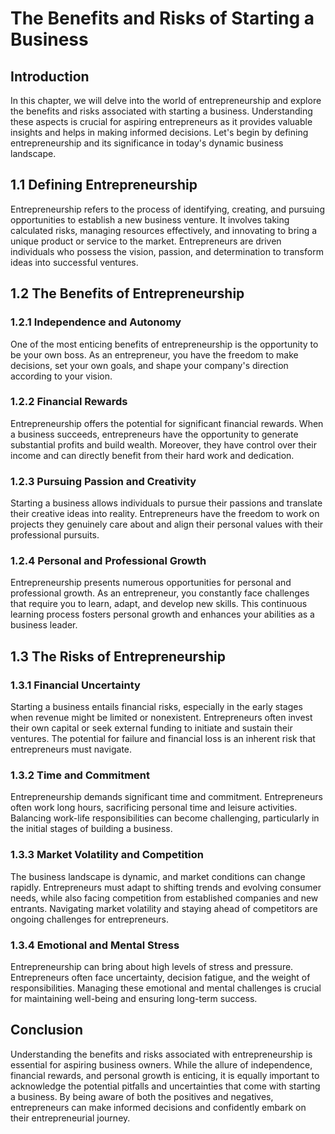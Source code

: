 The Benefits and Risks of Starting a Business
========================================================================================

Introduction
------------

In this chapter, we will delve into the world of entrepreneurship and explore the benefits and risks associated with starting a business. Understanding these aspects is crucial for aspiring entrepreneurs as it provides valuable insights and helps in making informed decisions. Let's begin by defining entrepreneurship and its significance in today's dynamic business landscape.

1.1 Defining Entrepreneurship
-----------------------------

Entrepreneurship refers to the process of identifying, creating, and pursuing opportunities to establish a new business venture. It involves taking calculated risks, managing resources effectively, and innovating to bring a unique product or service to the market. Entrepreneurs are driven individuals who possess the vision, passion, and determination to transform ideas into successful ventures.

1.2 The Benefits of Entrepreneurship
------------------------------------

### 1.2.1 Independence and Autonomy

One of the most enticing benefits of entrepreneurship is the opportunity to be your own boss. As an entrepreneur, you have the freedom to make decisions, set your own goals, and shape your company's direction according to your vision.

### 1.2.2 Financial Rewards

Entrepreneurship offers the potential for significant financial rewards. When a business succeeds, entrepreneurs have the opportunity to generate substantial profits and build wealth. Moreover, they have control over their income and can directly benefit from their hard work and dedication.

### 1.2.3 Pursuing Passion and Creativity

Starting a business allows individuals to pursue their passions and translate their creative ideas into reality. Entrepreneurs have the freedom to work on projects they genuinely care about and align their personal values with their professional pursuits.

### 1.2.4 Personal and Professional Growth

Entrepreneurship presents numerous opportunities for personal and professional growth. As an entrepreneur, you constantly face challenges that require you to learn, adapt, and develop new skills. This continuous learning process fosters personal growth and enhances your abilities as a business leader.

1.3 The Risks of Entrepreneurship
---------------------------------

### 1.3.1 Financial Uncertainty

Starting a business entails financial risks, especially in the early stages when revenue might be limited or nonexistent. Entrepreneurs often invest their own capital or seek external funding to initiate and sustain their ventures. The potential for failure and financial loss is an inherent risk that entrepreneurs must navigate.

### 1.3.2 Time and Commitment

Entrepreneurship demands significant time and commitment. Entrepreneurs often work long hours, sacrificing personal time and leisure activities. Balancing work-life responsibilities can become challenging, particularly in the initial stages of building a business.

### 1.3.3 Market Volatility and Competition

The business landscape is dynamic, and market conditions can change rapidly. Entrepreneurs must adapt to shifting trends and evolving consumer needs, while also facing competition from established companies and new entrants. Navigating market volatility and staying ahead of competitors are ongoing challenges for entrepreneurs.

### 1.3.4 Emotional and Mental Stress

Entrepreneurship can bring about high levels of stress and pressure. Entrepreneurs often face uncertainty, decision fatigue, and the weight of responsibilities. Managing these emotional and mental challenges is crucial for maintaining well-being and ensuring long-term success.

Conclusion
----------

Understanding the benefits and risks associated with entrepreneurship is essential for aspiring business owners. While the allure of independence, financial rewards, and personal growth is enticing, it is equally important to acknowledge the potential pitfalls and uncertainties that come with starting a business. By being aware of both the positives and negatives, entrepreneurs can make informed decisions and confidently embark on their entrepreneurial journey.
